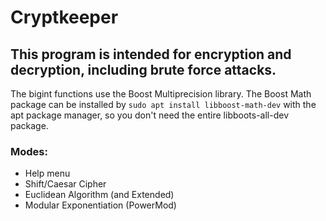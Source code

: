 # Cryptkeeper
## This program is intended for encryption and decryption, including brute force attacks.

The bigint functions use the Boost Multiprecision library. The Boost Math package can be installed by
`sudo apt install libboost-math-dev` with the apt package manager, so you don't need the entire libboots-all-dev package.

### Modes:
* Help menu
* Shift/Caesar Cipher
* Euclidean Algorithm (and Extended)
* Modular Exponentiation (PowerMod)